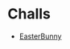 # Challs

* [EasterBunny](https://github.com/Vsmzin/HackTheBox-Writeups/blob/main/HackTheBox%20-%20Challs/WEB/EasterBunny/README.md)
